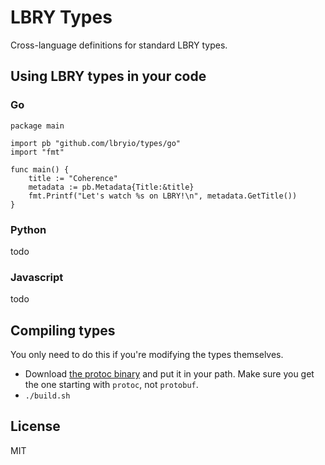 # LBRY Types

Cross-language definitions for standard LBRY types. 

## Using LBRY types in your code

### Go

```
package main

import pb "github.com/lbryio/types/go"
import "fmt"

func main() {
    title := "Coherence"
    metadata := pb.Metadata{Title:&title}
    fmt.Printf("Let's watch %s on LBRY!\n", metadata.GetTitle())
}

```

### Python

todo

### Javascript

todo

## Compiling types

You only need to do this if you're modifying the types themselves.

- Download [the protoc binary](https://github.com/google/protobuf/releases) and put it in your path. Make sure you get the one starting with `protoc`, not `protobuf`.
- `./build.sh`

## License

MIT
